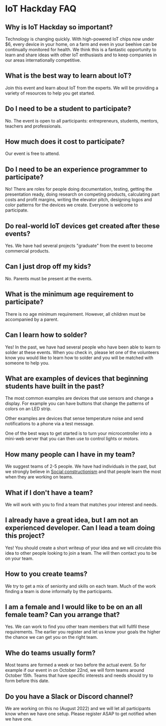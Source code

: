 # IoT Hackday FAQ

## Why is IoT Hackday so important?

Technology is changing quickly.  With high-powered IoT chips now under $6, every device in your home, on a farm and even in your beehive can be continually monitored for health.  We think this is a fantastic opportunity to learn and share ideas with other IoT enthusiasts and to keep companies in our areas internationally competitive.

## What is the best way to learn about IoT?

Join this event and learn about IoT from the experts.  We will be providing a variety of resources to help you get started.

## Do I need to be a student to participate?

No.  The event is open to all participants: entrepreneurs, students, mentors, teachers and professionals.

## How much does it cost to participate?

Our event is free to attend.

## Do I need to be an experience programmer to participate?

No!  There are roles for people doing documentation, testing, getting the presentation ready, doing research on competing products, calculating part costs and profit margins, writing the elevator pitch,  designing logos and color patterns for the devices we create.  Everyone is welcome to participate.

## Do real-world IoT devices get created after these events?

Yes.  We have had several projects "graduate" from the event to become commercial products.

## Can I just drop off my kids?

No.  Parents must be present at the events.

## What is the minimum age requirement to participate?

There is no age minimum requirement.  However, all children must be accompanied by a parent.

## Can I learn how to solder?

Yes!  In the past, we have had several people who have been able to learn to solder at these events.  When you check in, please let one of the volunteers know you would like to learn how to solder and you will be matched with someone to help you.

## What are examples of devices that beginning students have built in the past?

The most common examples are devices that use sensors and change a display.  For example you can have buttons that change the patterns of colors on an LED strip.

Other examples are devices that sense temperature noise and send notifications to a phone via a test message.

One of the best ways to get started is to turn your microcontroller into a mini-web server that you can then use to control lights or motors.

## How many people can I have in my team?

We suggest teams of 2-5 people.  We have had individuals in the past, but we strongly believe in [Social constructionism](https://en.wikipedia.org/wiki/Social_constructionism#Educational_psychology) and that people learn the most when they are working on teams.

## What if I don't have a team?

We will work with you to find a team that matches your interest and needs.

## I already have a great idea, but I am not an experienced developer.  Can I lead a team doing this project?

Yes!  You should create a short writeup of your idea and we will circulate this idea to other people looking to join a team.  The will then contact you to be on your team.

## How to you create teams?

We try to get a mix of seniority and skills on each team.  Much of the work finding a team is done informally by the participants.

## I am a female and I would like to be on an all female team?  Can you arrange that?

Yes.  We can work to find you other team members that will fullfil these requirements.  The earlier you register and let us know your goals the higher the chance we can get you on the right team.

## Whe do teams usually form?

Most teams are formed a week or two before the actual event.  So for example if our event in on October 22nd, we will form teams around October 15th.  Teams that have specific interests and needs should try to form before this date.

## Do you have a Slack or Discord channel?

We are working on this no (August 2022) and we will let all participants know when we have one setup.  Please register ASAP to get notified when we have one.
